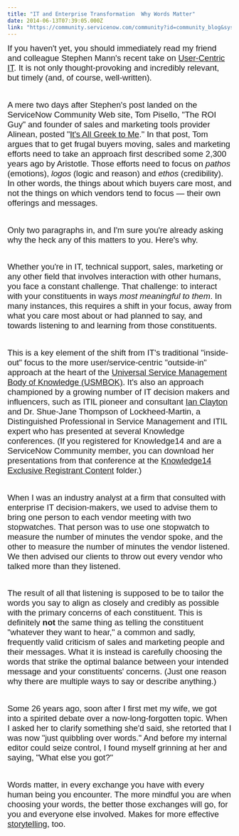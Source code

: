 ```yaml
---
title: "IT and Enterprise Transformation  Why Words Matter"
date: 2014-06-13T07:39:05.000Z
link: "https://community.servicenow.com/community?id=community_blog&sys_id=105de229dbd0dbc01dcaf3231f9619e3"
---
```

<p><span style="font-size: 14pt; font-family: calibri,verdana,arial,sans-serif;">If you haven't yet, you should immediately read my friend and colleague Stephen Mann's recent take on <a title="" _jive_internal="true" data-containerid="2927" data-containertype="37" data-objectid="3157" data-objecttype="38" href="/community/blogs/blog/2014/06/10/user-centric-it-the-right-message-with-the-wrong-words">User-Centric IT</a>.</span><span style="font-size: 14pt; font-family: calibri,verdana,arial,sans-serif;"> It is not only thought-provoking and incredibly relevant, but timely (and, of course, well-written).</span></p><p style="min-height: 8pt; height: 8pt; padding: 0px;">  </p><p><span style="font-size: 14pt; font-family: calibri,verdana,arial,sans-serif;">A mere two days after Stephen's post landed on the ServiceNow Community Web site, Tom Pisello, "The ROI Guy" and founder of sales and marketing tools provider Alinean, posted "<a title="k-external-small" class="jive-link-external-small" href="http://blog.alinean.com/2014/06/its-all-greek-to-me.html" rel="nofollow" target="_blank">It's All Greek to Me</a>." In that post, Tom argues that to get frugal buyers moving, sales and marketing efforts need to take an approach first described some 2,300 years ago by Aristotle. Those efforts need to focus on <em>pathos</em> (emotions), <em>logos</em> (logic and reason) and <em>ethos</em> (credibility). In other words, the things about which buyers care most, and not the things on which vendors tend to focus — their own offerings and messages.</span></p><p style="min-height: 8pt; height: 8pt; padding: 0px;">  </p><p><span style="font-size: 14pt; font-family: calibri,verdana,arial,sans-serif;">Only two paragraphs in, and I'm sure you're already asking why the heck any of this matters to you. Here's why.</span></p><p style="min-height: 8pt; height: 8pt; padding: 0px;">  </p><p><span style="font-size: 14pt; font-family: calibri,verdana,arial,sans-serif;">Whether you're in IT, technical support, sales, marketing or any other field that involves interaction with other humans, you face a constant challenge. That challenge: to interact with your constituents in ways <em>most meaningful to them</em>. In many instances, this requires a shift in your focus, away from what you care most about or had planned to say, and towards listening to and learning from those constituents. </span></p><p style="min-height: 8pt; height: 8pt; padding: 0px;">  </p><p><span style="font-size: 14pt; font-family: calibri,verdana,arial,sans-serif;">This is a key element of the shift from IT's traditional "inside-out" focus to the more user/service-centric "outside-in" approach at the heart of the <a title="" _jive_internal="true" data-containerid="2927" data-containertype="37" data-objectid="1250" data-objecttype="38" href="/community/blogs/blog/2012/10/11/1250">Universal Service Management Body of Knowledge (USMBOK)</a>. It's also an approach championed by a growing number of IT decision makers and influencers, such as ITIL pioneer and consultant <a title="k-external-small" class="jive-link-external-small" href="http://www.ianmclayton.com/" rel="nofollow" target="_blank">Ian Clayton</a> and Dr. Shue-Jane Thompson of Lockheed-Martin, a Distinguished Professional in Service Management and ITIL expert who has presented at several Knowledge conferences. (If you registered for Knowledge14 and are a ServiceNow Community member, you can download her presentations from that conference at the <a title="" _jive_internal="true" class="jivecontainerTT-hover-container jive-link-community-small" data-containerid="2024" data-containertype="14" data-objectid="2026" data-objecttype="14" href="/community/knowledge-user-conference/knowledge14">Knowledge14 Exclusive Registrant Content</a> folder.)<br/></span></p><p style="min-height: 8pt; height: 8pt; padding: 0px;">  </p><p><span style="font-size: 14pt; font-family: calibri,verdana,arial,sans-serif;">When I was an industry analyst at a firm that consulted with enterprise IT decision-makers, we used to advise them to bring one person to each vendor meeting with two stopwatches. That person was to use one stopwatch to measure the number of minutes the vendor spoke, and the other to measure the number of minutes the vendor listened. We then advised our clients to throw out every vendor who talked more than they listened.</span></p><p style="min-height: 8pt; height: 8pt; padding: 0px;">  </p><p><span style="font-size: 14pt; font-family: calibri,verdana,arial,sans-serif;">The result of all that listening is supposed to be to tailor the words you say to align as closely and credibly as possible with the primary concerns of each constituent. This is definitely <strong>not</strong> the same thing as telling the constituent "whatever they want to hear," a common and sadly, frequently valid criticism of sales and marketing people and their messages. What it is instead is carefully choosing the words that strike the optimal balance between your intended message and your constituents' concerns. (Just one reason why there are multiple ways to say or describe anything.)</span></p><p style="min-height: 8pt; height: 8pt; padding: 0px;">  </p><p><span style="font-size: 14pt; font-family: calibri,verdana,arial,sans-serif;">Some 26 years ago, <span style="font-size: 14pt; font-family: calibri,verdana,arial,sans-serif;">soon after I first met my wife, </span>we got into a spirited debate over a now-long-forgotten topic. When I asked her to clarify something she'd said, she retorted that I was now "just quibbling over words." And before my internal editor could seize control, I found myself grinning at her and saying, "What else you got?"</span></p><p style="min-height: 8pt; height: 8pt; padding: 0px;">  </p><p><span style="font-size: 14pt; font-family: calibri,verdana,arial,sans-serif;">Words matter, in every exchange you have with every human being you encounter. The more mindful you are when choosing your words, the better those exchanges will go, for you and everyone else involved. Makes for more effective <a title="" _jive_internal="true" data-containerid="2798" data-containertype="37" data-objectid="2894" data-objecttype="38" href="/community?id=community_blog&sys_id=b17c62e1dbd0dbc01dcaf3231f961964">storytelling</a>, too.<br/></span></p>
